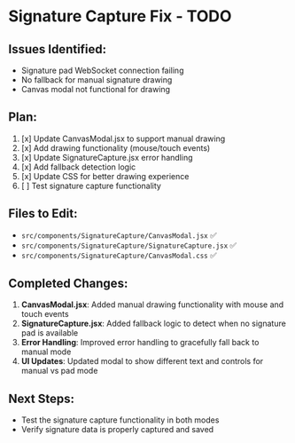 # Signature Capture Fix - TODO

## Issues Identified:
- Signature pad WebSocket connection failing
- No fallback for manual signature drawing
- Canvas modal not functional for drawing

## Plan:
1. [x] Update CanvasModal.jsx to support manual drawing
2. [x] Add drawing functionality (mouse/touch events)
3. [x] Update SignatureCapture.jsx error handling
4. [x] Add fallback detection logic
5. [x] Update CSS for better drawing experience
6. [ ] Test signature capture functionality

## Files to Edit:
- `src/components/SignatureCapture/CanvasModal.jsx` ✅
- `src/components/SignatureCapture/SignatureCapture.jsx` ✅
- `src/components/SignatureCapture/CanvasModal.css` ✅

## Completed Changes:
1. **CanvasModal.jsx**: Added manual drawing functionality with mouse and touch events
2. **SignatureCapture.jsx**: Added fallback logic to detect when no signature pad is available
3. **Error Handling**: Improved error handling to gracefully fall back to manual mode
4. **UI Updates**: Updated modal to show different text and controls for manual vs pad mode

## Next Steps:
- Test the signature capture functionality in both modes
- Verify signature data is properly captured and saved
